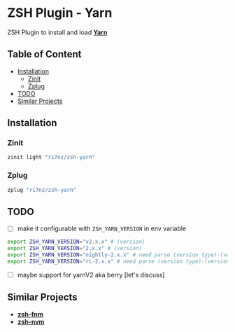 # ZSH Plugin - Yarn
ZSH Plugin to install and load [**Yarn**](https://github.com/yarnpkg/yarn)

## Table of Content
<!-- vim-markdown-toc GFM -->

* [Installation](#installation)
  * [Zinit](#zinit)
  * [Zplug](#zplug)
* [TODO](#todo)
* [Similar Projects](#similar-projects)

<!-- vim-markdown-toc -->
## Installation

### Zinit
```zsh
zinit light "ri7nz/zsh-yarn"
```
### Zplug
```zsh
zplug "ri7nz/zsh-yarn"
```
## TODO 
- [ ] make it configurable with `ZSH_YARN_VERSION` in env variable
```zsh
export ZSH_YARN_VERSION="v2.x.x" # (version)
export ZSH_YARN_VERSION="2.x.x" # (version)
export ZSH_YARN_VERSION="nightly-2.x.x" # need parse (version type)-(version)
export ZSH_YARN_VERSION="rc-2.x.x" # need parse (version type)-(version)
```
- [ ] maybe support for yarnV2 aka berry [let's discuss]
   
## Similar Projects
- [**zsh-fnm**](https://github.com/dominik-schwabe/zsh-fnm)
- [**zsh-nvm**](https://github.com/lukechilds/zsh-nvm)
